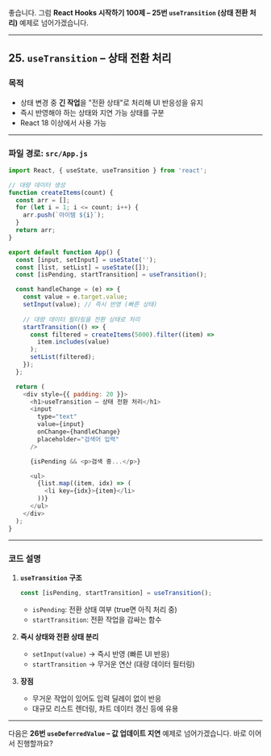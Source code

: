 좋습니다.
그럼 **React Hooks 시작하기 100제 – 25번 `useTransition` (상태 전환 처리)** 예제로 넘어가겠습니다.

---

## 25. `useTransition` – 상태 전환 처리

### 목적

* 상태 변경 중 **긴 작업**을 "전환 상태"로 처리해 UI 반응성을 유지
* 즉시 반영해야 하는 상태와 지연 가능 상태를 구분
* React 18 이상에서 사용 가능

---

### 파일 경로: `src/App.js`

```javascript
import React, { useState, useTransition } from 'react';

// 대량 데이터 생성
function createItems(count) {
  const arr = [];
  for (let i = 1; i <= count; i++) {
    arr.push(`아이템 ${i}`);
  }
  return arr;
}

export default function App() {
  const [input, setInput] = useState('');
  const [list, setList] = useState([]);
  const [isPending, startTransition] = useTransition();

  const handleChange = (e) => {
    const value = e.target.value;
    setInput(value); // 즉시 반영 (빠른 상태)
    
    // 대량 데이터 필터링을 전환 상태로 처리
    startTransition(() => {
      const filtered = createItems(5000).filter((item) =>
        item.includes(value)
      );
      setList(filtered);
    });
  };

  return (
    <div style={{ padding: 20 }}>
      <h1>useTransition – 상태 전환 처리</h1>
      <input
        type="text"
        value={input}
        onChange={handleChange}
        placeholder="검색어 입력"
      />

      {isPending && <p>검색 중...</p>}

      <ul>
        {list.map((item, idx) => (
          <li key={idx}>{item}</li>
        ))}
      </ul>
    </div>
  );
}
```

---

### 코드 설명

1. **`useTransition` 구조**

   ```javascript
   const [isPending, startTransition] = useTransition();
   ```

   * `isPending`: 전환 상태 여부 (true면 아직 처리 중)
   * `startTransition`: 전환 작업을 감싸는 함수

2. **즉시 상태와 전환 상태 분리**

   * `setInput(value)` → 즉시 반영 (빠른 UI 반응)
   * `startTransition` → 무거운 연산 (대량 데이터 필터링)

3. **장점**

   * 무거운 작업이 있어도 입력 딜레이 없이 반응
   * 대규모 리스트 렌더링, 차트 데이터 갱신 등에 유용

---

다음은 **26번 `useDeferredValue` – 값 업데이트 지연** 예제로 넘어가겠습니다.
바로 이어서 진행할까요?

